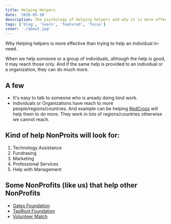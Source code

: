 ```yaml
---
title: Helping Helpers
date: '2020-05-10'
description: The psychology of helping helpers and why it is more effective.
tags: ['blog', 'learn', 'featured', 'focus']
cover: './about.jpg'
---
```


Why Helping helpers is more effective than trying to help an individual in-need. 

When we help someone or a group of individuals, although the help is good, it may reach those only. And if the same help is provided to an individual or a organization, they can do much more.

## A few
- It's easy to talk to someone who is aready doing kind work.
- Individuals or Organizations have reach to more people/regions/countries. And example can be helping [RedCross](https://www.redcross.org/) will help them to do more. They work in lots of regions/countries otherwise we cannot reach.

## Kind of help NonProits will look for:
1. Technology Assistance
2. Fundrasing
3. Marketing
4. Professional Services
5. Help with Management

## Some NonProfits (like us) that help other NonProfits
- [Gates Foundation](https://www.gatesfoundation.org/)
- [TapRoot Foundation](https://taprootfoundation.org/)
- [Volunteer Match](https://www.volunteermatch.org/)

